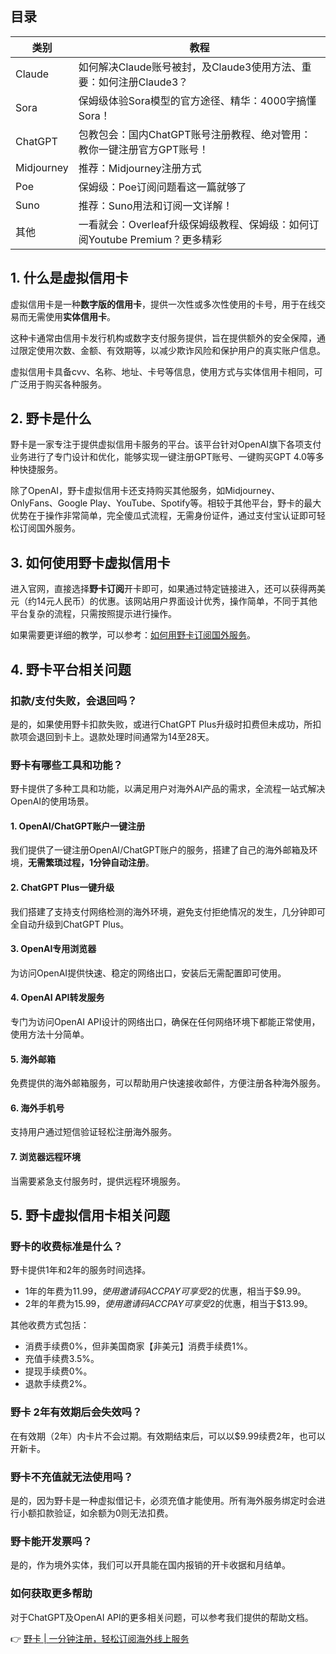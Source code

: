## 目录

| 类别     | 教程                                      |
|----------|-----------------------------------------|
| Claude   | 如何解决Claude账号被封，及Claude3使用方法、重要：如何注册Claude3？ |
| Sora     | 保姆级体验Sora模型的官方途径、精华：4000字搞懂Sora！   |
| ChatGPT  | 包教包会：国内ChatGPT账号注册教程、绝对管用：教你一键注册官方GPT账号！ |
| Midjourney| 推荐：Midjourney注册方式               |
| Poe      | 保姆级：Poe订阅问题看这一篇就够了        |
| Suno     | 推荐：Suno用法和订阅一文详解！         |
| 其他     | 一看就会：Overleaf升级保姆级教程、保姆级：如何订阅Youtube Premium？更多精彩 |

## 1. 什么是虚拟信用卡

虚拟信用卡是一种**数字版的信用卡**，提供一次性或多次性使用的卡号，用于在线交易而无需使用**实体信用卡**。

这种卡通常由信用卡发行机构或数字支付服务提供，旨在提供额外的安全保障，通过限定使用次数、金额、有效期等，以减少欺诈风险和保护用户的真实账户信息。

虚拟信用卡具备cvv、名称、地址、卡号等信息，使用方式与实体信用卡相同，可广泛用于购买各种服务。

## 2. 野卡是什么

野卡是一家专注于提供虚拟信用卡服务的平台。该平台针对OpenAI旗下各项支付业务进行了专门设计和优化，能够实现一键注册GPT账号、一键购买GPT 4.0等多种快捷服务。

除了OpenAI，野卡虚拟信用卡还支持购买其他服务，如Midjourney、OnlyFans、Google Play、YouTube、Spotify等。相较于其他平台，野卡的最大优势在于操作非常简单，完全傻瓜式流程，无需身份证件，通过支付宝认证即可轻松订阅国外服务。

## 3. 如何使用野卡虚拟信用卡

进入官网，直接选择**野卡订阅**开卡即可，如果通过特定链接进入，还可以获得两美元（约14元人民币）的优惠。该网站用户界面设计优秀，操作简单，不同于其他平台复杂的流程，只需按照提示进行操作。

如果需要更详细的教学，可以参考：[如何用野卡订阅国外服务](https://bit.ly/bewildcard)。

## 4. 野卡平台相关问题

### 扣款/支付失败，会退回吗？

是的，如果使用野卡扣款失败，或进行ChatGPT Plus升级时扣费但未成功，所扣款项会退回到卡上。退款处理时间通常为14至28天。

### 野卡有哪些工具和功能？

野卡提供了多种工具和功能，以满足用户对海外AI产品的需求，全流程一站式解决OpenAI的使用场景。

#### 1. OpenAI/ChatGPT账户一键注册

我们提供了一键注册OpenAI/ChatGPT账户的服务，搭建了自己的海外邮箱及环境，**无需繁琐过程，1分钟自动注册**。

#### 2. ChatGPT Plus一键升级

我们搭建了支持支付网络检测的海外环境，避免支付拒绝情况的发生，几分钟即可全自动升级到ChatGPT Plus。

#### 3. OpenAI专用浏览器

为访问OpenAI提供快速、稳定的网络出口，安装后无需配置即可使用。

#### 4. OpenAI API转发服务

专门为访问OpenAI API设计的网络出口，确保在任何网络环境下都能正常使用，使用方法十分简单。

#### 5. 海外邮箱

免费提供的海外邮箱服务，可以帮助用户快速接收邮件，方便注册各种海外服务。

#### 6. 海外手机号

支持用户通过短信验证轻松注册海外服务。

#### 7. 浏览器远程环境

当需要紧急支付服务时，提供远程环境服务。

## 5. 野卡虚拟信用卡相关问题

### 野卡的收费标准是什么？

野卡提供1年和2年的服务时间选择。

- 1年的年费为$11.99，使用邀请码ACCPAY可享受$2的优惠，相当于$9.99。
- 2年的年费为$15.99，使用邀请码ACCPAY可享受$2的优惠，相当于$13.99。

其他收费方式包括：
- 消费手续费0%，但非美国商家【非美元】消费手续费1%。
- 充值手续费3.5%。
- 提现手续费0%。
- 退款手续费2%。

### 野卡 2年有效期后会失效吗？

在有效期（2年）内卡片不会过期。有效期结束后，可以以$9.99续费2年，也可以开新卡。

### 野卡不充值就无法使用吗？

是的，因为野卡是一种虚拟借记卡，必须充值才能使用。所有海外服务绑定时会进行小额扣款验证，如余额为0则无法扣费。

### 野卡能开发票吗？

是的，作为境外实体，我们可以开具能在国内报销的开卡收据和月结单。

### 如何获取更多帮助

对于ChatGPT及OpenAI API的更多相关问题，可以参考我们提供的帮助文档。

👉 [野卡 | 一分钟注册，轻松订阅海外线上服务](https://bit.ly/bewildcard)